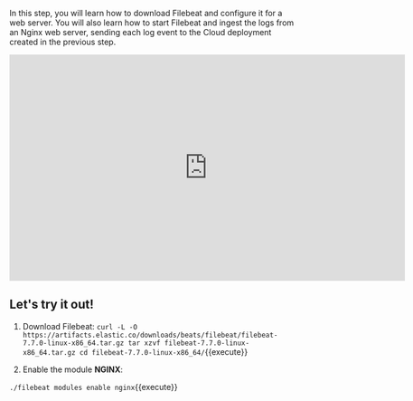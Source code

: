 In this step, you will learn how to download Filebeat and configure it for a web server. You will also learn how to start Filebeat and ingest the logs from an Nginx web server, sending each log event to the Cloud deployment created in the previous step.
<iframe style="width: 700px;height: 400px;" src="https://www.youtube.com/embed/a4_o9QetfWA" frameborder="0" allow="accelerometer; autoplay; encrypted-media; gyroscope; picture-in-picture" allowfullscreen></iframe>

## Let's try it out!

1. Download Filebeat:
`
curl -L -O https://artifacts.elastic.co/downloads/beats/filebeat/filebeat-7.7.0-linux-x86_64.tar.gz
tar xzvf filebeat-7.7.0-linux-x86_64.tar.gz
cd filebeat-7.7.0-linux-x86_64/
`{{execute}}

2. Enable the module **NGINX**:

`./filebeat modules enable nginx`{{execute}}

